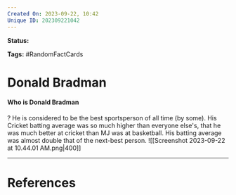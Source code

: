 ```yaml
---
Created On: 2023-09-22, 10:42
Unique ID: 202309221042
---
```

**Status:**

**Tags:** #RandomFactCards 

# Donald Bradman

#### Who is Donald Bradman
?
He is considered to be the best sportsperson of all time (by some). His Cricket batting average was so much higher than everyone else's, that he was much better at cricket than MJ was at basketball. His batting average was almost double that of the next-best person.
![[Screenshot 2023-09-22 at 10.44.01 AM.png|400]]
<!--SR:!2023-11-03,27,250-->


---
# References
